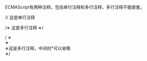 ECMAScript有两种注释，包括单行注释和多行注释，多行注释不能嵌套。

// 这是单行注释

/&lowast; 这是多行注释 	&lowast;/

/	&lowast;<br>
&lowast;<br>
&lowast;这是多行注释，中间的*可以省略<br>
&lowast;/
